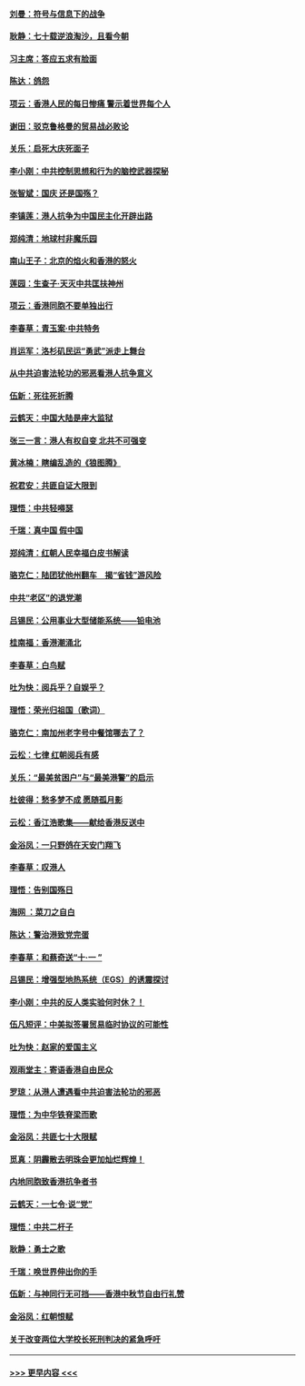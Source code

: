 #### [刘曼：符号与信息下的战争](../pages/nsc993/n11564655.md?t=10031301) 
#### [耿静：七十载逆浪淘沙，且看今朝](../pages/nsc993/n11564520.md?t=10031301) 
#### [习主席：答应五求有脸面](../pages/nsc993/n11563953.md?t=10031301) 
#### [陈达：鸽怨](../pages/nsc993/n11561879.md?t=10031301) 
#### [项云：香港人民的每日惨痛  警示着世界每个人](../pages/nsc993/n11559273.md?t=10031301) 
#### [谢田：驳克鲁格曼的贸易战必败论](../pages/nsc993/n11555840.md?t=10031301) 
#### [关乐：启死大庆死面子](../pages/nsc993/n11556823.md?t=10031301) 
#### [李小刚：中共控制思想和行为的脑控武器探秘](../pages/nsc993/n11556776.md?t=10031301) 
#### [张智斌：国庆  还是国殇？](../pages/nsc993/n11556617.md?t=10031301) 
#### [李镇莲：港人抗争为中国民主化开辟出路](../pages/nsc993/n11556570.md?t=10031301) 
#### [郑纯清：地球村非魔乐园](../pages/nsc993/n11555415.md?t=10031301) 
#### [南山王子：北京的焰火和香港的怒火](../pages/nsc993/n11555318.md?t=10031301) 
#### [莲园：生查子·天灭中共匡扶神州](../pages/nsc993/n11555302.md?t=10031301) 
#### [项云：香港同胞不要单独出行](../pages/nsc993/n11555276.md?t=10031301) 
#### [李春草：青玉案‧中共特务](../pages/nsc993/n11552356.md?t=10031301) 
#### [肖运军：洛杉矶民运“勇武”派走上舞台](../pages/nsc993/n11551595.md?t=10031301) 
#### [从中共迫害法轮功的邪恶看港人抗争意义](../pages/nsc993/n11540858.md?t=10031301) 
#### [伍新：死往死折腾](../pages/nsc993/n11550174.md?t=10031301) 
#### [云鹤天：中国大陆是座大监狱](../pages/nsc993/n11550155.md?t=10031301) 
#### [张三一言：港人有权自变 北共不可强变](../pages/nsc993/n11550132.md?t=10031301) 
#### [黄冰楠：瞎编乱造的《狼图腾》](../pages/nsc993/n11550082.md?t=10031301) 
#### [祝君安：共匪自证大限到](../pages/nsc993/n11550041.md?t=10031301) 
#### [理悟：中共轻嘚瑟](../pages/nsc993/n11547978.md?t=10031301) 
#### [千瑞：真中国 假中国](../pages/nsc993/n11547865.md?t=10031301) 
#### [郑纯清：红朝人民幸福白皮书解读](../pages/nsc993/n11547499.md?t=10031301) 
#### [骆克仁：陆团犹他州翻车　揭“省钱”游风险](../pages/nsc993/n11546977.md?t=10031301) 
#### [中共“老区”的退党潮](../pages/nsc993/n11545995.md?t=10031301) 
#### [吕锡民：公用事业大型储能系统——铅电池](../pages/nsc993/n11545701.md?t=10031301) 
#### [桂南福：香港潮涌北](../pages/nsc993/n11545682.md?t=10031301) 
#### [李春草：白鸟赋](../pages/nsc993/n11545663.md?t=10031301) 
#### [吐为快：阅兵乎？自娱乎？](../pages/nsc993/n11545625.md?t=10031301) 
#### [理悟：荣光归祖国（歌词）](../pages/nsc993/n11545616.md?t=10031301) 
#### [骆克仁：南加州老字号中餐馆哪去了？](../pages/nsc993/n11545120.md?t=10031301) 
#### [云松：七律 红朝阅兵有感](../pages/nsc993/n11542394.md?t=10031301) 
#### [关乐：“最美贫困户”与“最美港警”的启示](../pages/nsc993/n11542252.md?t=10031301) 
#### [杜彼得：愁多梦不成 愿随孤月影](../pages/nsc993/n11540296.md?t=10031301) 
#### [云松：香江浩歌集——献给香港反送中](../pages/nsc993/n11540149.md?t=10031301) 
#### [金浴凤：一只野鸽在天安门翔飞](../pages/nsc993/n11540280.md?t=10031301) 
#### [李春草：叹港人](../pages/nsc993/n11540119.md?t=10031301) 
#### [理悟：告别国殇日](../pages/nsc993/n11539610.md?t=10031301) 
#### [海网 ：菜刀之自白](../pages/nsc993/n11539597.md?t=10031301) 
#### [陈达：警治港致党完蛋](../pages/nsc993/n11538127.md?t=10031301) 
#### [李春草：和蔡奇送“十·一 ”](../pages/nsc993/n11537810.md?t=10031301) 
#### [吕锡民：增强型地热系统（EGS）的诱震探讨](../pages/nsc993/n11537765.md?t=10031301) 
#### [李小刚：中共的反人类实验何时休？！](../pages/nsc993/n11537669.md?t=10031301) 
#### [伍凡短评：中美拟签署贸易临时协议的可能性](../pages/nsc993/n11536773.md?t=10031301) 
#### [吐为快：赵家的爱国主义](../pages/nsc993/n11536750.md?t=10031301) 
#### [观雨堂主：寄语香港自由民众](../pages/nsc993/n11536735.md?t=10031301) 
#### [罗琼：从港人遭遇看中共迫害法轮功的邪恶](../pages/nsc993/n11507862.md?t=10031301) 
#### [理悟：为中华铁脊梁而歌](../pages/nsc993/n11534458.md?t=10031301) 
#### [金浴凤：共匪七十大限赋](../pages/nsc993/n11534434.md?t=10031301) 
#### [觅真：阴霾散去明珠会更加灿烂辉煌！](../pages/nsc993/n11531858.md?t=10031301) 
#### [内地同胞致香港抗争者书](../pages/nsc993/n11531645.md?t=10031301) 
#### [云鹤天：一七令‧说“党”](../pages/nsc993/n11529099.md?t=10031301) 
#### [理悟：中共二杆子](../pages/nsc993/n11529046.md?t=10031301) 
#### [耿静：勇士之歌](../pages/nsc993/n11527562.md?t=10031301) 
#### [千瑞：唤世界伸出你的手](../pages/nsc993/n11526942.md?t=10031301) 
#### [伍新：与神同行无可挡——香港中秋节自由行礼赞](../pages/nsc993/n11526801.md?t=10031301) 
#### [金浴凤：红朝恨赋](../pages/nsc993/n11524312.md?t=10031301) 
#### [关于改变两位大学校长死刑判决的紧急呼吁](../pages/nsc993/n11524103.md?t=10031301) 

----
#### [ >>> 更早内容 <<< ](../indexes/nsc993-earlier.md)
